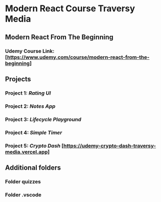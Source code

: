 # Modern React Course Traversy Media

## Modern React From The Beginning

### Udemy Course Link: [https://www.udemy.com/course/modern-react-from-the-beginning]

## Projects

### Project 1: *Rating UI*

### Project 2: *Notes App*

### Project 3: *Lifecycle Playground*

### Project 4: *Simple Timer*

### Project 5: *Crypto Dash* [https://udemy-crypto-dash-traversy-media.vercel.app]

## Additional folders

### Folder quizzes

### Folder .vscode
